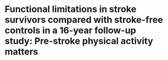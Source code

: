 # Functional limitations in stroke survivors compared with stroke-free controls in a 16-year follow-up study: Pre-stroke physical activity matters
